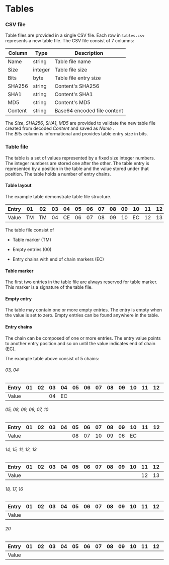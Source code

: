 # Tables





### CSV file

Table files are provided in a single CSV file. Each row in `tables.csv` represents a new table file. 
The CSV file consist of 7 columns: 

| Column  | Type    | Description                 |
| ------- | ------- | --------------------------- |
| Name    | string  | Table file name             |
| Size    | integer | Table file size             |
| Bits    | byte    | Table file entry size       |
| SHA256  | string  | Content's SHA256            |
| SHA1    | string  | Content's SHA1              |
| MD5     | string  | Content's MD5               |
| Content | string  | Base64 encoded file content |

The *Size*, *SHA256*, *SHA1*, *MD5* are provided to validate the new table file created from decoded *Content* and saved as *Name* .  
The *Bits* column is informational and provides table entry size in bits.



### Table file

The table is a set of values represented by a fixed size integer numbers. The integer numbers are stored one after the other.  The table entry is represented by a position in the table and the value stored under that position. The table holds a number of entry chains. 


#### Table layout

The example table demonstrate table file structure.  

| Entry |  01  |  02  |  03  |  04  |  05  |  06  |  07  |  08  |  09  |  10  |  11  |  12  |  13  |  14  |  15  |  16  |  17  |  18  |  19  |  20  |
| :---: | :--: | :--: | :--: | :--: | :--: | :--: | :--: | :--: | :--: | :--: | :--: | :--: | :--: | :--: | :--: | :--: | :--: | :--: | :--: | :--: |
| Value |  TM  |  TM  |  04  |  CE  |  06  |  07  |  08  |  09  |  10  |  EC  |  12  |  13  |  LE  |  15  |  11  |  EC  |  16  |  17  |  00  |  EC  |



The table file consist of 

* Table marker (TM)

* Empty entries (00)

* Entry chains with end of chain markers (EC)

  

#### Table marker

The first two entries in the table file are always reserved for table marker. This marker is a signature of the table file.



#### Empty entry

The table may contain one or more empty entries. The entry is empty when the value is set to zero. Empty entries can be found anywhere in the table. 



#### Entry chains

The chain can be composed of one or more entries. The entry value points to another entry position and so on until the value indicates end of chain (EC).

The example table above consist of 5 chains: 




###### 03, 04

| Entry |  01  |  02  |  03  |  04  |  05  |  06  |  07  |  08  |  09  |  10  |  11  |  12  |  13  |  14  |  15  |  16  |  17  |  18  |  19  |  20  |
| :---: | :--: | :--: | :--: | :--: | :--: | :--: | :--: | :--: | :--: | :--: | :--: | :--: | :--: | :--: | :--: | :--: | :--: | :--: | :--: | :--: |
| Value |      |      |  04  |  EC  |      |      |      |      |      |      |      |      |      |      |      |      |      |      |      |      |

###### 05, 08, 09, 06, 07, 10

| Entry |  01  |  02  |  03  |  04  |  05  |  06  |  07  |  08  |  09  |  10  |  11  |  12  |  13  |  14  |  15  |  16  |  17  |  18  |  19  |  20  |
| :---: | :--: | :--: | :--: | :--: | :--: | :--: | :--: | :--: | :--: | :--: | :--: | :--: | :--: | :--: | :--: | :--: | :--: | :--: | :--: | :--: |
| Value |      |      |      |      |  08  |  07  |  10  |  09  |  06  |  EC  |      |      |      |      |      |      |      |      |      |      |

###### 14, 15, 11, 12, 13

| Entry |  01  |  02  |  03  |  04  |  05  |  06  |  07  |  08  |  09  |  10  |  11  |  12  |  13  |  14  |  15  |  16  |  17  |  18  |  19  |  20  |
| :---: | :--: | :--: | :--: | :--: | :--: | :--: | :--: | :--: | :--: | :--: | :--: | :--: | :--: | :--: | :--: | :--: | :--: | :--: | :--: | :--: |
| Value |      |      |      |      |      |      |      |      |      |      |  12  |  13  |  EC  |  15  |  11  |      |      |      |      |      |


###### 18, 17, 16

| Entry |  01  |  02  |  03  |  04  |  05  |  06  |  07  |  08  |  09  |  10  |  11  |  12  |  13  |  14  |  15  |  16  |  17  |  18  |  19  |  20  |
| :---: | :--: | :--: | :--: | :--: | :--: | :--: | :--: | :--: | :--: | :--: | :--: | :--: | :--: | :--: | :--: | :--: | :--: | :--: | :--: | :--: |
| Value |      |      |      |      |      |      |      |      |      |      |      |      |      |      |      |  EC  |  16  |  17  |      |      |


###### 20

| Entry |  01  |  02  |  03  |  04  |  05  |  06  |  07  |  08  |  09  |  10  |  11  |  12  |  13  |  14  |  15  |  16  |  17  |  18  |  19  |  20  |
| :---: | :--: | :--: | :--: | :--: | :--: | :--: | :--: | :--: | :--: | :--: | :--: | :--: | :--: | :--: | :--: | :--: | :--: | :--: | :--: | :--: |
| Value |      |      |      |      |      |      |      |      |      |      |      |      |      |      |      |      |      |      |      |  EC  |




